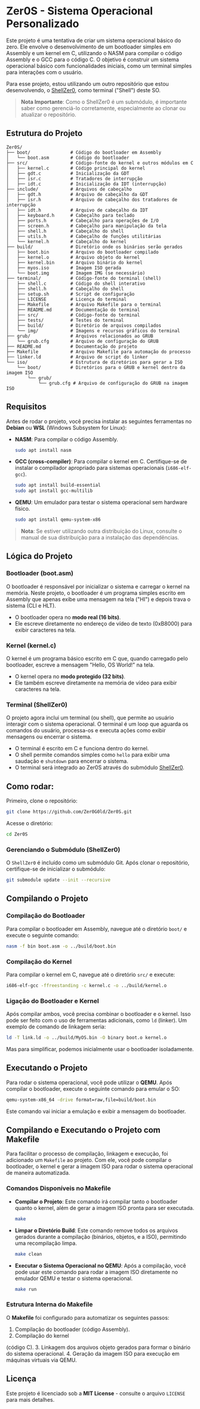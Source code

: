 # Zer0S - Sistema Operacional Personalizado

Este projeto é uma tentativa de criar um sistema operacional básico do zero. Ele envolve o desenvolvimento de um bootloader simples em Assembly e um kernel em C, utilizando o NASM para compilar o código Assembly e o GCC para o código C. O objetivo é construir um sistema operacional básico com funcionalidades iniciais, como um terminal simples para interações com o usuário.

Para esse projeto, estou utilizando um outro repositório que estou desenvolvendo, o [ShellZer0](https://github.com/Zer0G0ld/ShellZer0), como terminal ("Shell") deste SO.

> **Nota Importante**: Como o ShellZer0 é um submódulo, é importante saber como gerenciá-lo corretamente, especialmente ao clonar ou atualizar o repositório.

## Estrutura do Projeto

```
Zer0S/
├── boot/               # Código do bootloader em Assembly
│   └── boot.asm        # Código do bootloader
├── src/                # Código-fonte do kernel e outros módulos em C
│   ├── kernel.c        # Código principal do kernel
│   ├── gdt.c           # Inicialização da GDT
│   ├── isr.c           # Tratadores de interrupção
│   ├── idt.c           # Inicialização da IDT (interrupção)
├── include/            # Arquivos de cabeçalho
│   ├── gdt.h           # Arquivo de cabeçalho da GDT
│   ├── isr.h           # Arquivo de cabeçalho dos tratadores de interrupção
│   ├── idt.h           # Arquivo de cabeçalho da IDT
│   ├── keyboard.h      # Cabeçalho para teclado
│   ├── ports.h         # Cabeçalho para operações de I/O
│   ├── screen.h        # Cabeçalho para manipulação da tela
│   ├── shell.h         # Cabeçalho do shell
│   ├── utils.h         # Cabeçalho de funções utilitárias
│   └── kernel.h        # Cabeçalho do kernel
├── build/              # Diretório onde os binários serão gerados
│   ├── boot.bin        # Arquivo do bootloader compilado
│   ├── kernel.o        # Arquivo objeto do kernel
│   ├── kernel.bin      # Arquivo binário do kernel
│   ├── myos.iso        # Imagem ISO gerada
│   └── boot.img        # Imagem IMG (se necessário)
├── terminal/           # Código-fonte do terminal (shell)
│   ├── shell.c         # Código do shell interativo
│   ├── shell.h         # Cabeçalho do shell
│   ├── setup.sh        # Script de configuração
│   ├── LICENSE         # Licença do terminal
│   ├── Makefile        # Arquivo Makefile para o terminal
│   ├── README.md       # Documentação do terminal
│   ├── src/            # Código-fonte do terminal
│   ├── tests/          # Testes do terminal
│   ├── build/          # Diretório de arquivos compilados
│   └── img/            # Imagens e recursos gráficos do terminal
├── grub/               # Arquivos relacionados ao GRUB
│   └── grub.cfg        # Arquivo de configuração do GRUB
├── README.md           # Documentação do projeto
├── Makefile            # Arquivo Makefile para automação do processo
├── linker.ld           # Arquivo de script do linker
└── iso/                # Estrutura de diretórios para gerar a ISO
    └── boot/           # Diretórios para o GRUB e kernel dentro da imagem ISO
        └── grub/
            └── grub.cfg # Arquivo de configuração do GRUB na imagem ISO
```

## Requisitos

Antes de rodar o projeto, você precisa instalar as seguintes ferramentas no **Debian** ou **WSL** (Windows Subsystem for Linux):

- **NASM**: Para compilar o código Assembly.
  ```bash
  sudo apt install nasm
  ```
- **GCC (cross-compiler)**: Para compilar o kernel em C. Certifique-se de instalar o compilador apropriado para sistemas operacionais (`i686-elf-gcc`).
  ```bash
  sudo apt install build-essential
  sudo apt install gcc-multilib
  ```
- **QEMU**: Um emulador para testar o sistema operacional sem hardware físico.
  ```bash
  sudo apt install qemu-system-x86
  ```

> **Nota**: Se estiver utilizando outra distribuição do Linux, consulte o manual de sua distribuição para a instalação das dependências.

## Lógica do Projeto

### Bootloader (boot.asm)

O bootloader é responsável por inicializar o sistema e carregar o kernel na memória. Neste projeto, o bootloader é um programa simples escrito em Assembly que apenas exibe uma mensagem na tela ("HI") e depois trava o sistema (CLI e HLT).

- O bootloader opera no **modo real (16 bits)**.
- Ele escreve diretamente no endereço de vídeo de texto (0xB8000) para exibir caracteres na tela.

### Kernel (kernel.c)

O kernel é um programa básico escrito em C que, quando carregado pelo bootloader, escreve a mensagem "Hello, OS World!" na tela.

- O kernel opera no **modo protegido (32 bits)**.
- Ele também escreve diretamente na memória de vídeo para exibir caracteres na tela.

### Terminal (ShellZer0)

O projeto agora inclui um terminal (ou shell), que permite ao usuário interagir com o sistema operacional. O terminal é um loop que aguarda os comandos do usuário, processa-os e executa ações como exibir mensagens ou encerrar o sistema.

- O terminal é escrito em C e funciona dentro do kernel.
- O shell permite comandos simples como `hello` para exibir uma saudação e `shutdown` para encerrar o sistema.
- O terminal será integrado ao Zer0S através do submódulo [ShellZer0](https://github.com/Zer0G0ld/ShellZer0).

## Como rodar:

Primeiro, clone o repositório:

```bash
git clone https://github.com/Zer0G0ld/Zer0S.git
```

Acesse o diretório:

```bash
cd Zer0S
```

### Gerenciando o Submódulo (ShellZer0)

O `ShellZer0` é incluído como um submódulo Git. Após clonar o repositório, certifique-se de inicializar o submódulo:

```bash
git submodule update --init --recursive
```

## Compilando o Projeto

### Compilação do Bootloader

Para compilar o bootloader em Assembly, navegue até o diretório `boot/` e execute o seguinte comando:

```bash
nasm -f bin boot.asm -o ../build/boot.bin
```

### Compilação do Kernel

Para compilar o kernel em C, navegue até o diretório `src/` e execute:

```bash
i686-elf-gcc -ffreestanding -c kernel.c -o ../build/kernel.o
```

### Ligação do Bootloader e Kernel

Após compilar ambos, você precisa combinar o bootloader e o kernel. Isso pode ser feito com o uso de ferramentas adicionais, como `ld` (linker). Um exemplo de comando de linkagem seria:

```bash
ld -T link.ld -o ../build/MyOS.bin -O binary boot.o kernel.o
```

Mas para simplificar, podemos inicialmente usar o bootloader isoladamente.

## Executando o Projeto

Para rodar o sistema operacional, você pode utilizar o **QEMU**. Após compilar o bootloader, execute o seguinte comando para emular o SO:

```bash
qemu-system-x86_64 -drive format=raw,file=build/boot.bin
```

Este comando vai iniciar a emulação e exibir a mensagem do bootloader.

## Compilando e Executando o Projeto com Makefile

Para facilitar o processo de compilação, linkagem e execução, foi adicionado um `Makefile` ao projeto. Com ele, você pode compilar o bootloader, o kernel e gerar a imagem ISO para rodar o sistema operacional de maneira automatizada.

### Comandos Disponíveis no Makefile

- **Compilar o Projeto**: Este comando irá compilar tanto o bootloader quanto o kernel, além de gerar a imagem ISO pronta para ser executada.
  
  ```bash
  make
  ```

- **Limpar o Diretório Build**: Este comando remove todos os arquivos gerados durante a compilação (binários, objetos, e a ISO), permitindo uma recompilação limpa.

  ```bash
  make clean
  ```

- **Executar o Sistema Operacional no QEMU**: Após a compilação, você pode usar este comando para rodar a imagem ISO diretamente no emulador QEMU e testar o sistema operacional.

  ```bash
  make run
  ```

### Estrutura Interna do Makefile

O **Makefile** foi configurado para automatizar os seguintes passos:

1. Compilação do bootloader (código Assembly).
2. Compilação do kernel

 (código C).
3. Linkagem dos arquivos objeto gerados para formar o binário do sistema operacional.
4. Geração da imagem ISO para execução em máquinas virtuais via QEMU.

## Licença

Este projeto é licenciado sob a **MIT License** - consulte o arquivo `LICENSE` para mais detalhes.
